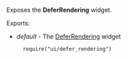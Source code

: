 Exposes the **DeferRendering** widget.

Exports:

- *default* - The [DeferRendering](/api-reference/10%20UI%20Widgets/dxDeferRendering '/Documentation/ApiReference/UI_Widgets/dxDeferRendering/') widget

        require("ui/defer_rendering")